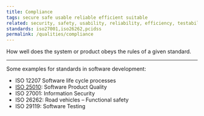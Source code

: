 ```yaml
---
title: Compliance 
tags: secure safe usable reliable efficient suitable
related: security, safety, usability, reliability, efficiency, testability
standards: iso27001,iso26262,pcidss
permalink: /qualities/compliance
---
```


How well does the system or product obeys the rules of a given standard.

<hr>

Some examples for standards in software development:

* ISO 12207 Software life cycle processes
* [ISO 25010](/references/#iso-25010-2023): Software Product Quality
* ISO 27001: Information Security
* ISO 26262: Road vehicles – Functional safety
* ISO 29119: Software Testing